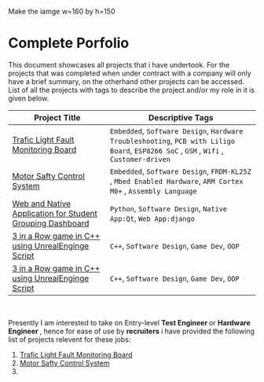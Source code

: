 Make the iamge w=160 by h=150


# Complete Porfolio

This document showcases all projects that i have undertook. For the projects that was completed when under contract with a company will only have a brief summary, on the otherhand other projects can be accessed. List of all the projects with tags to describe the project and/or my role in it is given below. 

| Project Title                                         | Descriptive Tags |
| -----------                                           | ----------- |
| [Trafic Light Fault Monitoring Board](#trafic-fault)  | `Embedded`, `Software Design`, `Hardware Troubleshooting`, `PCB with Liligo Board`, `ESP8266 SoC` , `GSM` , `Wifi` , `Customer-driven` |
| [Motor Safty Control System](#Motor-safty)            |  `Embedded`, `Software Design`, `FRDM-KL25Z` , `Mbed Enabled Hardware`, `ARM Cortex M0+` , `Assembly Language`|
| [Web and Native Application for Student Grouping Dashboard](#Apps)            |  `Python`, `Software Design`, `Native App:Qt`, `Web App:django`|
| [3 in a Row game in C++ using UnrealEnginge Script](#Unreal-Game)            |  `C++`, `Software Design`, `Game Dev`, `OOP`|
| [3 in a Row game in C++ using UnrealEnginge Script](#Apps)            |  `C++`, `Software Design`, `Game Dev`, `OOP`|


<br/>

Presently I am interested to take on Entry-level <b> Test Engineer </b> or <b> Hardware Engineer </b>, hence for ease of use by <b>recruiters</b> i have provided the following list of projects relevent for these jobs:
1. [Trafic Light Fault Monitoring Board](#trafic-fault)
2. [Motor Safty Control System](#Motor-safty)
3. 
